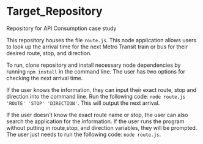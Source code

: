 # Target_Repository
Repository for API Consumption case study

This repository houses the file `route.js`. This node application allows users to look up the arrival time for the next Metro Transit train or bus for their desired route, stop, and direction. 

To run, clone repository and install necessary node dependencies by running `npm install` in the command line. The user has two options for checking the next arrival time. 

If the user knows the information, they can input their exact route, stop and direction into the command line. Run the following code: `node route.js 'ROUTE' 'STOP' 'DIRECTION'`. This will output the next arrival. 

If the user doesn't know the exact route name or stop, the user can also search the application for the information. If the user runs the program without putting in route,stop, and direction variables, they will be prompted. The user just needs to run the following code: `node route.js`. 


